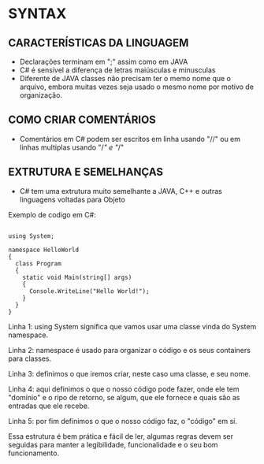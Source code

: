 # SYNTAX

## CARACTERÍSTICAS DA LINGUAGEM

- Declarações terminam em ";" assim como em JAVA
- C# é sensivel a diferença de letras maiúsculas e minusculas
- Diferente de JAVA classes não precisam ter o memo nome que o arquivo, embora muitas vezes seja usado o mesmo nome por motivo de organização.

## COMO CRIAR COMENTÁRIOS

- Comentários em C# podem ser escritos em linha usando "//" ou em linhas multiplas usando "/_" e "_/"

## EXTRUTURA E SEMELHANÇAS

- C# tem uma extrutura muito semelhante a JAVA, C++ e outras linguagens voltadas para Objeto

Exemplo de codigo em C#:
```

using System;

namespace HelloWorld
{
  class Program
  {
    static void Main(string[] args)
    {
      Console.WriteLine("Hello World!");    
    }
  }
}
```
Linha 1: using System significa que vamos usar uma classe vinda do System namespace.

Linha 2: namespace é usado para organizar o código e os seus containers para classes.

Linha 3: definimos o que iremos criar, neste caso uma classe, e seu nome.

Linha 4: aqui definimos o que o nosso código pode fazer, onde ele tem "domínio" e o ripo de retorno, se algum, que ele fornece e quais são as entradas que ele recebe.

Linha 5: por fim definimos o que o nosso código faz, o "código" em sí.

Essa estrutura é bem prática e fácil de ler, algumas regras devem ser seguidas para manter a legibilidade, funcionalidade e o seu bom funcionamento.



